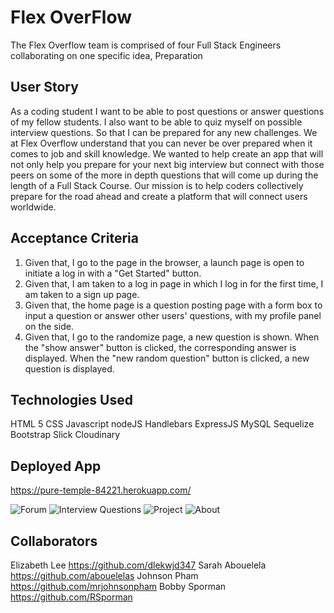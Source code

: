 # Flex OverFlow

The Flex Overflow team is comprised of four Full Stack Engineers collaborating on one specific idea, Preparation

## User Story
As a coding student I want to be able to post questions or answer questions of my fellow students. I also want to be able to quiz myself on possible interview questions. So that I can be prepared for any new challenges. 
We at Flex Overflow understand that you can never be over prepared when it comes to job and skill knowledge. 
We wanted to help create an app that will not only help you prepare for your next big interview but connect with those peers on some of the more in depth questions that will come up during the length of a Full Stack Course. 
Our mission is to help coders collectively prepare for the road ahead and create a platform that will connect users worldwide.

## Acceptance Criteria 

1. Given that, I go to the page in the browser, a launch page is open to initiate a log in with a "Get Started" button.
2. Given that, I am taken to a log in page in which I log in for the first time, I am taken to a sign up page.
3. Given that, the home page is a question posting page with a form box to input a question or answer other users' questions, with my profile panel on the side.
4. Given that, I go to the randomize page, a new question is shown. When the "show answer" button is clicked, the corresponding answer is displayed. When the "new random question" button is clicked, a new question is displayed.

## Technologies Used

HTML 5
CSS
Javascript
nodeJS
Handlebars
ExpressJS
MySQL
Sequelize
Bootstrap
Slick
Cloudinary

## Deployed App
https://pure-temple-84221.herokuapp.com/

![Forum]()
![Interview Questions]()
![Project]()
![About]()



## Collaborators 
Elizabeth Lee https://github.com/dlekwjd347
Sarah Abouelela https://github.com/abouelelas
Johnson Pham https://github.com/mrjohnsonpham
Bobby Sporman https://github.com/RSporman

